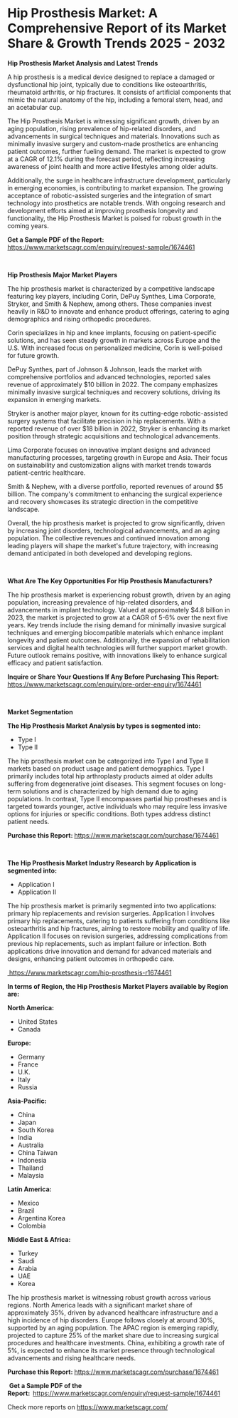 <p><h1>Hip Prosthesis Market: A Comprehensive Report of its Market Share & Growth Trends 2025 - 2032</h1></p><p><strong>Hip Prosthesis Market Analysis and Latest Trends</strong></p>
<p><p>A hip prosthesis is a medical device designed to replace a damaged or dysfunctional hip joint, typically due to conditions like osteoarthritis, rheumatoid arthritis, or hip fractures. It consists of artificial components that mimic the natural anatomy of the hip, including a femoral stem, head, and an acetabular cup. </p><p>The Hip Prosthesis Market is witnessing significant growth, driven by an aging population, rising prevalence of hip-related disorders, and advancements in surgical techniques and materials. Innovations such as minimally invasive surgery and custom-made prosthetics are enhancing patient outcomes, further fueling demand. The market is expected to grow at a CAGR of 12.1% during the forecast period, reflecting increasing awareness of joint health and more active lifestyles among older adults.</p><p>Additionally, the surge in healthcare infrastructure development, particularly in emerging economies, is contributing to market expansion. The growing acceptance of robotic-assisted surgeries and the integration of smart technology into prosthetics are notable trends. With ongoing research and development efforts aimed at improving prosthesis longevity and functionality, the Hip Prosthesis Market is poised for robust growth in the coming years.</p></p>
<p><strong>Get a Sample PDF of the Report:&nbsp;</strong> <a href="https://www.marketscagr.com/enquiry/request-sample/1674461?utm_campaign=2667&utm_medium=2&utm_source=Github&utm_content=ia&utm_term=25032025&utm_id=hip-prosthesis">https://www.marketscagr.com/enquiry/request-sample/1674461</a></p>
<p>&nbsp;</p>
<p><strong>Hip Prosthesis Major Market Players</strong></p>
<p><p>The hip prosthesis market is characterized by a competitive landscape featuring key players, including Corin, DePuy Synthes, Lima Corporate, Stryker, and Smith & Nephew, among others. These companies invest heavily in R&D to innovate and enhance product offerings, catering to aging demographics and rising orthopedic procedures.</p><p>Corin specializes in hip and knee implants, focusing on patient-specific solutions, and has seen steady growth in markets across Europe and the U.S. With increased focus on personalized medicine, Corin is well-poised for future growth.</p><p>DePuy Synthes, part of Johnson & Johnson, leads the market with comprehensive portfolios and advanced technologies, reported sales revenue of approximately $10 billion in 2022. The company emphasizes minimally invasive surgical techniques and recovery solutions, driving its expansion in emerging markets.</p><p>Stryker is another major player, known for its cutting-edge robotic-assisted surgery systems that facilitate precision in hip replacements. With a reported revenue of over $18 billion in 2022, Stryker is enhancing its market position through strategic acquisitions and technological advancements.</p><p>Lima Corporate focuses on innovative implant designs and advanced manufacturing processes, targeting growth in Europe and Asia. Their focus on sustainability and customization aligns with market trends towards patient-centric healthcare.</p><p>Smith & Nephew, with a diverse portfolio, reported revenues of around $5 billion. The company's commitment to enhancing the surgical experience and recovery showcases its strategic direction in the competitive landscape.</p><p>Overall, the hip prosthesis market is projected to grow significantly, driven by increasing joint disorders, technological advancements, and an aging population. The collective revenues and continued innovation among leading players will shape the market's future trajectory, with increasing demand anticipated in both developed and developing regions.</p></p>
<p>&nbsp;</p>
<p><strong>What Are The Key Opportunities For Hip Prosthesis Manufacturers?</strong></p>
<p><p>The hip prosthesis market is experiencing robust growth, driven by an aging population, increasing prevalence of hip-related disorders, and advancements in implant technology. Valued at approximately $4.8 billion in 2023, the market is projected to grow at a CAGR of 5-6% over the next five years. Key trends include the rising demand for minimally invasive surgical techniques and emerging biocompatible materials which enhance implant longevity and patient outcomes. Additionally, the expansion of rehabilitation services and digital health technologies will further support market growth. Future outlook remains positive, with innovations likely to enhance surgical efficacy and patient satisfaction.</p></p>
<p><strong>Inquire or Share Your Questions If Any Before Purchasing This Report:</strong> <a href="https://www.marketscagr.com/enquiry/pre-order-enquiry/1674461?utm_campaign=2667&utm_medium=2&utm_source=Github&utm_content=ia&utm_term=25032025&utm_id=hip-prosthesis">https://www.marketscagr.com/enquiry/pre-order-enquiry/1674461</a></p>
<p>&nbsp;</p>
<p><strong>Market Segmentation</strong></p>
<p><strong>The Hip Prosthesis Market Analysis by types is segmented into:</strong></p>
<p><ul><li>Type I</li><li>Type II</li></ul></p>
<p><p>The hip prosthesis market can be categorized into Type I and Type II markets based on product usage and patient demographics. Type I primarily includes total hip arthroplasty products aimed at older adults suffering from degenerative joint diseases. This segment focuses on long-term solutions and is characterized by high demand due to aging populations. In contrast, Type II encompasses partial hip prostheses and is targeted towards younger, active individuals who may require less invasive options for injuries or specific conditions. Both types address distinct patient needs.</p></p>
<p><strong>Purchase this Report:&nbsp;</strong><a href="https://www.marketscagr.com/purchase/1674461?utm_campaign=2667&utm_medium=2&utm_source=Github&utm_content=ia&utm_term=25032025&utm_id=hip-prosthesis">https://www.marketscagr.com/purchase/1674461</a></p>
<p>&nbsp;</p>
<p><strong>The Hip Prosthesis Market Industry Research by Application is segmented into:</strong></p>
<p><ul><li>Application I</li><li>Application II</li></ul></p>
<p><p>The hip prosthesis market is primarily segmented into two applications: primary hip replacements and revision surgeries. Application I involves primary hip replacements, catering to patients suffering from conditions like osteoarthritis and hip fractures, aiming to restore mobility and quality of life. Application II focuses on revision surgeries, addressing complications from previous hip replacements, such as implant failure or infection. Both applications drive innovation and demand for advanced materials and designs, enhancing patient outcomes in orthopedic care.</p></p>
<p><a href="https://www.marketscagr.com/hip-prosthesis-r1674461?utm_campaign=2667&utm_medium=2&utm_source=Github&utm_content=ia&utm_term=25032025&utm_id=hip-prosthesis">&nbsp;https://www.marketscagr.com/hip-prosthesis-r1674461</a></p>
<p><strong>In terms of Region, the Hip Prosthesis Market Players available by Region are:</strong></p>
<p>
    <p> <strong> North America: </strong>
        <ul>
            <li>United States</li>
            <li>Canada</li>
        </ul>
        </p> 
    <p> <strong> Europe: </strong>
        <ul>
            <li>Germany</li>
            <li>France</li>
            <li>U.K.</li>
            <li>Italy</li>
            <li>Russia</li>
        </ul>
        </p> 
    <p> <strong> Asia-Pacific: </strong>
        <ul>
            <li>China</li>
            <li>Japan</li>
            <li>South Korea</li>
            <li>India</li>
            <li>Australia</li>
            <li>China Taiwan</li>
            <li>Indonesia</li>
            <li>Thailand</li>
            <li>Malaysia</li>
        </ul>
        </p> 
    <p> <strong> Latin America: </strong>
        <ul>
            <li>Mexico</li>
            <li>Brazil</li>
            <li>Argentina Korea</li>
            <li>Colombia</li>
        </ul>
        </p> 
    <p> <strong> Middle East & Africa: </strong>
        <ul>
            <li>Turkey</li>
            <li>Saudi</li>
            <li>Arabia</li>
            <li>UAE</li>
            <li>Korea</li>
        </ul>
    </p>
    </p>
<p><p>The hip prosthesis market is witnessing robust growth across various regions. North America leads with a significant market share of approximately 35%, driven by advanced healthcare infrastructure and a high incidence of hip disorders. Europe follows closely at around 30%, supported by an aging population. The APAC region is emerging rapidly, projected to capture 25% of the market share due to increasing surgical procedures and healthcare investments. China, exhibiting a growth rate of 5%, is expected to enhance its market presence through technological advancements and rising healthcare needs.</p></p>
<p><strong>Purchase this Report: </strong><a href="https://www.marketscagr.com/purchase/1674461?utm_campaign=2667&utm_medium=2&utm_source=Github&utm_content=ia&utm_term=25032025&utm_id=hip-prosthesis">https://www.marketscagr.com/purchase/1674461</a></p>
<p>&nbsp;<strong>Get a Sample PDF of the Report:&nbsp;&nbsp;</strong><a href="https://www.marketscagr.com/enquiry/request-sample/1674461?utm_campaign=2667&utm_medium=2&utm_source=Github&utm_content=ia&utm_term=25032025&utm_id=hip-prosthesis">https://www.marketscagr.com/enquiry/request-sample/1674461</a></p>
<p><strong></strong></p>
<p>Check more reports on <a href="https://www.marketscagr.com/?utm_campaign=2667&utm_medium=2&utm_source=Github&utm_content=ia&utm_term=25032025&utm_id=hip-prosthesis">https://www.marketscagr.com/</a></p>